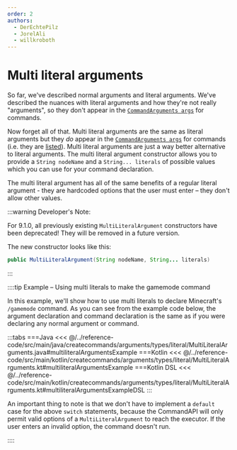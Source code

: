 ```yaml
---
order: 2
authors:
  - DerEchtePilz
  - JorelAli
  - willkroboth
---
```


# Multi literal arguments

So far, we've described normal arguments and literal arguments. We've described the nuances with literal arguments and how they're not really "arguments", so they don't appear in the [`CommandArguments args`](../../command-arguments) for commands.

Now forget all of that. Multi literal arguments are the same as literal arguments but they _do_ appear in the [`CommandArguments args`](../../command-arguments) for commands (i.e. they are [listed](../../listed-arguments)). Multi literal arguments are just a way better alternative to literal arguments. The multi literal argument constructor allows you to provide a `String nodeName` and a `String... literals` of possible values which you can use for your command declaration.

The multi literal argument has all of the same benefits of a regular literal argument - they are hardcoded options that the user must enter – they don't allow other values.

:::warning Developer's Note:

For 9.1.0, all previously existing `MultiLiteralArgument` constructors have been deprecated! They will be removed in a future version.

The new constructor looks like this:

```java
public MultiLiteralArgument(String nodeName, String... literals)
```

:::

::::tip Example – Using multi literals to make the gamemode command

In this example, we'll show how to use multi literals to declare Minecraft's `/gamemode` command. As you can see from the example code below, the argument declaration and command declaration is the same as if you were declaring any normal argument or command.

:::tabs
===Java
<<< @/../reference-code/src/main/java/createcommands/arguments/types/literal/MultiLiteralArguments.java#multiliteralArgumentsExample
===Kotlin
<<< @/../reference-code/src/main/kotlin/createcommands/arguments/types/literal/MultiLiteralArguments.kt#multiliteralArgumentsExample
===Kotlin DSL
<<< @/../reference-code/src/main/kotlin/createcommands/arguments/types/literal/MultiLiteralArguments.kt#multiliteralArgumentsExampleDSL
:::

An important thing to note is that we don't have to implement a `default` case for the above `switch` statements, because the CommandAPI will only permit valid options of a `MultiLiteralArgument` to reach the executor. If the user enters an invalid option, the command doesn't run.

::::